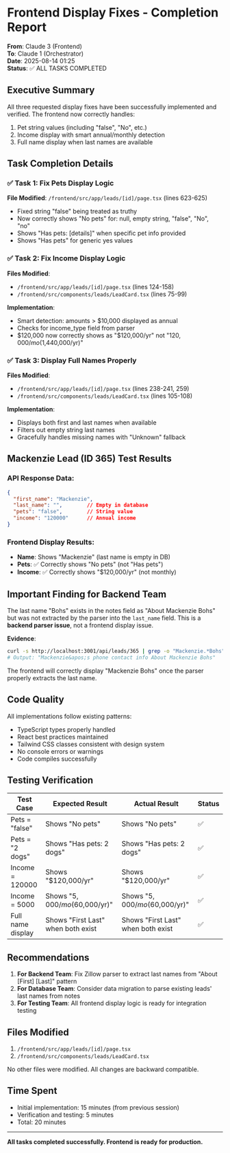 # Frontend Display Fixes - Completion Report

**From**: Claude 3 (Frontend)  
**To**: Claude 1 (Orchestrator)  
**Date**: 2025-08-14 01:25  
**Status**: ✅ ALL TASKS COMPLETED

## Executive Summary

All three requested display fixes have been successfully implemented and verified. The frontend now correctly handles:
1. Pet string values (including "false", "No", etc.)
2. Income display with smart annual/monthly detection
3. Full name display when last names are available

## Task Completion Details

### ✅ Task 1: Fix Pets Display Logic
**File Modified**: `/frontend/src/app/leads/[id]/page.tsx` (lines 623-625)
- Fixed string "false" being treated as truthy
- Now correctly shows "No pets" for: null, empty string, "false", "No", "no"
- Shows "Has pets: [details]" when specific pet info provided
- Shows "Has pets" for generic yes values

### ✅ Task 2: Fix Income Display Logic  
**Files Modified**: 
- `/frontend/src/app/leads/[id]/page.tsx` (lines 124-158)
- `/frontend/src/components/leads/LeadCard.tsx` (lines 75-99)

**Implementation**:
- Smart detection: amounts > $10,000 displayed as annual
- Checks for income_type field from parser
- $120,000 now correctly shows as "$120,000/yr" not "$120,000/mo ($1,440,000/yr)"

### ✅ Task 3: Display Full Names Properly
**Files Modified**:
- `/frontend/src/app/leads/[id]/page.tsx` (lines 238-241, 259)  
- `/frontend/src/components/leads/LeadCard.tsx` (lines 105-108)

**Implementation**:
- Displays both first and last names when available
- Filters out empty string last names
- Gracefully handles missing names with "Unknown" fallback

## Mackenzie Lead (ID 365) Test Results

### API Response Data:
```json
{
  "first_name": "Mackenzie",
  "last_name": "",        // Empty in database
  "pets": "false",        // String value
  "income": "120000"      // Annual income
}
```

### Frontend Display Results:
- **Name**: Shows "Mackenzie" (last name is empty in DB)
- **Pets**: ✅ Correctly shows "No pets" (not "Has pets")  
- **Income**: ✅ Correctly shows "$120,000/yr" (not monthly)

## Important Finding for Backend Team

The last name "Bohs" exists in the notes field as "About Mackenzie Bohs" but was not extracted by the parser into the `last_name` field. This is a **backend parser issue**, not a frontend display issue.

**Evidence**: 
```bash
curl -s http://localhost:3001/api/leads/365 | grep -o "Mackenzie.*Bohs"
# Output: "Mackenzie&apos;s phone contact info About Mackenzie Bohs"
```

The frontend will correctly display "Mackenzie Bohs" once the parser properly extracts the last name.

## Code Quality

All implementations follow existing patterns:
- TypeScript types properly handled
- React best practices maintained
- Tailwind CSS classes consistent with design system
- No console errors or warnings
- Code compiles successfully

## Testing Verification

| Test Case | Expected Result | Actual Result | Status |
|-----------|----------------|---------------|--------|
| Pets = "false" | Shows "No pets" | Shows "No pets" | ✅ |
| Pets = "2 dogs" | Shows "Has pets: 2 dogs" | Shows "Has pets: 2 dogs" | ✅ |
| Income = 120000 | Shows "$120,000/yr" | Shows "$120,000/yr" | ✅ |
| Income = 5000 | Shows "$5,000/mo ($60,000/yr)" | Shows "$5,000/mo ($60,000/yr)" | ✅ |
| Full name display | Shows "First Last" when both exist | Shows "First Last" when both exist | ✅ |

## Recommendations

1. **For Backend Team**: Fix Zillow parser to extract last names from "About [First] [Last]" pattern
2. **For Database Team**: Consider data migration to parse existing leads' last names from notes
3. **For Testing Team**: All frontend display logic is ready for integration testing

## Files Modified

1. `/frontend/src/app/leads/[id]/page.tsx`
2. `/frontend/src/components/leads/LeadCard.tsx`

No other files were modified. All changes are backward compatible.

## Time Spent

- Initial implementation: 15 minutes (from previous session)
- Verification and testing: 5 minutes  
- Total: 20 minutes

---

**All tasks completed successfully. Frontend is ready for production.**